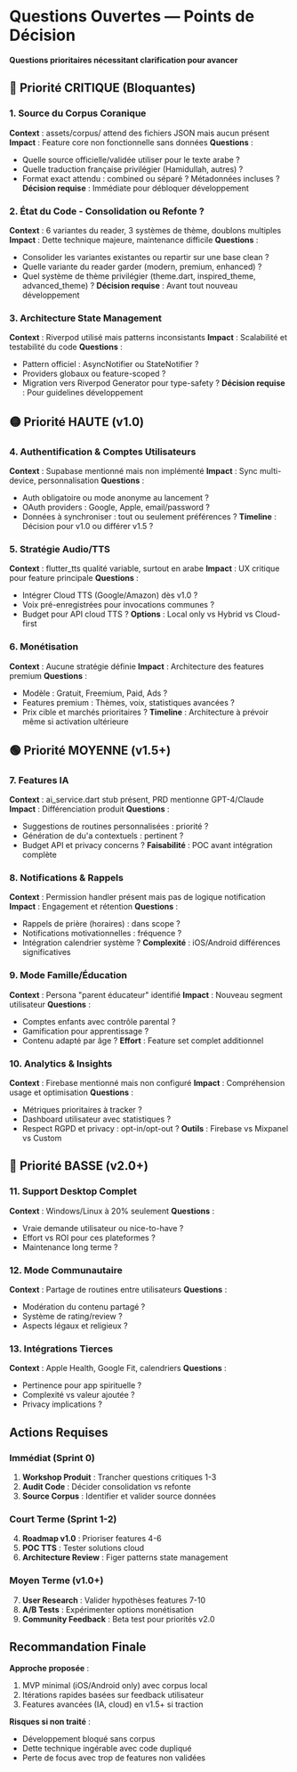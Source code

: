 # Questions Ouvertes — Points de Décision
**Questions prioritaires nécessitant clarification pour avancer**

## 🔴 Priorité CRITIQUE (Bloquantes)

### 1. Source du Corpus Coranique
**Context** : assets/corpus/ attend des fichiers JSON mais aucun présent
**Impact** : Feature core non fonctionnelle sans données
**Questions** :
- Quelle source officielle/validée utiliser pour le texte arabe ?
- Quelle traduction française privilégier (Hamidullah, autres) ?
- Format exact attendu : combined ou séparé ? Métadonnées incluses ?
**Décision requise** : Immédiate pour débloquer développement

### 2. État du Code - Consolidation ou Refonte ?
**Context** : 6 variantes du reader, 3 systèmes de thème, doublons multiples
**Impact** : Dette technique majeure, maintenance difficile
**Questions** :
- Consolider les variantes existantes ou repartir sur une base clean ?
- Quelle variante du reader garder (modern, premium, enhanced) ?
- Quel système de thème privilégier (theme.dart, inspired_theme, advanced_theme) ?
**Décision requise** : Avant tout nouveau développement

### 3. Architecture State Management
**Context** : Riverpod utilisé mais patterns inconsistants
**Impact** : Scalabilité et testabilité du code
**Questions** :
- Pattern officiel : AsyncNotifier ou StateNotifier ?
- Providers globaux ou feature-scoped ?
- Migration vers Riverpod Generator pour type-safety ?
**Décision requise** : Pour guidelines développement

## 🟡 Priorité HAUTE (v1.0)

### 4. Authentification & Comptes Utilisateurs
**Context** : Supabase mentionné mais non implémenté
**Impact** : Sync multi-device, personnalisation
**Questions** :
- Auth obligatoire ou mode anonyme au lancement ?
- OAuth providers : Google, Apple, email/password ?
- Données à synchroniser : tout ou seulement préférences ?
**Timeline** : Décision pour v1.0 ou différer v1.5 ?

### 5. Stratégie Audio/TTS
**Context** : flutter_tts qualité variable, surtout en arabe
**Impact** : UX critique pour feature principale
**Questions** :
- Intégrer Cloud TTS (Google/Amazon) dès v1.0 ?
- Voix pré-enregistrées pour invocations communes ?
- Budget pour API cloud TTS ?
**Options** : Local only vs Hybrid vs Cloud-first

### 6. Monétisation
**Context** : Aucune stratégie définie
**Impact** : Architecture des features premium
**Questions** :
- Modèle : Gratuit, Freemium, Paid, Ads ?
- Features premium : Thèmes, voix, statistiques avancées ?
- Prix cible et marchés prioritaires ?
**Timeline** : Architecture à prévoir même si activation ultérieure

## 🟢 Priorité MOYENNE (v1.5+)

### 7. Features IA
**Context** : ai_service.dart stub présent, PRD mentionne GPT-4/Claude
**Impact** : Différenciation produit
**Questions** :
- Suggestions de routines personnalisées : priorité ?
- Génération de du'a contextuels : pertinent ?
- Budget API et privacy concerns ?
**Faisabilité** : POC avant intégration complète

### 8. Notifications & Rappels
**Context** : Permission handler présent mais pas de logique notification
**Impact** : Engagement et rétention
**Questions** :
- Rappels de prière (horaires) : dans scope ?
- Notifications motivationnelles : fréquence ?
- Intégration calendrier système ?
**Complexité** : iOS/Android différences significatives

### 9. Mode Famille/Éducation
**Context** : Persona "parent éducateur" identifié
**Impact** : Nouveau segment utilisateur
**Questions** :
- Comptes enfants avec contrôle parental ?
- Gamification pour apprentissage ?
- Contenu adapté par âge ?
**Effort** : Feature set complet additionnel

### 10. Analytics & Insights
**Context** : Firebase mentionné mais non configuré
**Impact** : Compréhension usage et optimisation
**Questions** :
- Métriques prioritaires à tracker ?
- Dashboard utilisateur avec statistiques ?
- Respect RGPD et privacy : opt-in/opt-out ?
**Outils** : Firebase vs Mixpanel vs Custom

## 🔵 Priorité BASSE (v2.0+)

### 11. Support Desktop Complet
**Context** : Windows/Linux à 20% seulement
**Questions** :
- Vraie demande utilisateur ou nice-to-have ?
- Effort vs ROI pour ces plateformes ?
- Maintenance long terme ?

### 12. Mode Communautaire
**Context** : Partage de routines entre utilisateurs
**Questions** :
- Modération du contenu partagé ?
- Système de rating/review ?
- Aspects légaux et religieux ?

### 13. Intégrations Tierces
**Context** : Apple Health, Google Fit, calendriers
**Questions** :
- Pertinence pour app spirituelle ?
- Complexité vs valeur ajoutée ?
- Privacy implications ?

## Actions Requises

### Immédiat (Sprint 0)
1. **Workshop Produit** : Trancher questions critiques 1-3
2. **Audit Code** : Décider consolidation vs refonte
3. **Source Corpus** : Identifier et valider source données

### Court Terme (Sprint 1-2)
4. **Roadmap v1.0** : Prioriser features 4-6
5. **POC TTS** : Tester solutions cloud
6. **Architecture Review** : Figer patterns state management

### Moyen Terme (v1.0+)
7. **User Research** : Valider hypothèses features 7-10
8. **A/B Tests** : Expérimenter options monétisation
9. **Community Feedback** : Beta test pour priorités v2.0

## Recommandation Finale

**Approche proposée** : 
1. MVP minimal (iOS/Android only) avec corpus local
2. Itérations rapides basées sur feedback utilisateur
3. Features avancées (IA, cloud) en v1.5+ si traction

**Risques si non traité** :
- Développement bloqué sans corpus
- Dette technique ingérable avec code dupliqué
- Perte de focus avec trop de features non validées